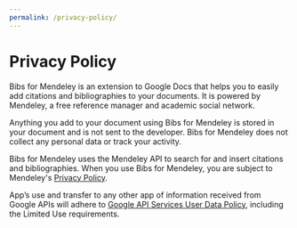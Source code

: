 ```yaml
---
permalink: /privacy-policy/
---
```


# Privacy Policy

Bibs for Mendeley is an extension to Google Docs that helps you to easily add citations and bibliographies to your documents. It is powered by Mendeley, a free reference manager and academic social network.

Anything you add to your document using Bibs for Mendeley is stored in your document and is not sent to the developer. Bibs for Mendeley does not collect any personal data or track your activity.

Bibs for Mendeley uses the Mendeley API to search for and insert citations and bibliographies. When you use Bibs for Mendeley, you are subject to Mendeley's [Privacy Policy](https://www.elsevier.com/legal/privacy-policy/mendeley-privacy-policy).

App’s use and transfer to any other app of information received from Google APIs will adhere to [Google API Services User Data Policy](https://developers.google.com/terms/api-services-user-data-policy), including the Limited Use requirements.
